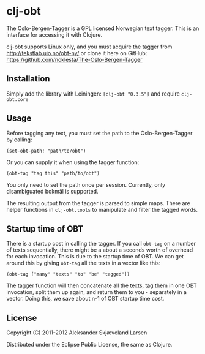 # clj-obt

The Oslo-Bergen-Tagger is a GPL licensed Norwegian text tagger. This is an interface for accessing it with Clojure.

clj-obt supports Linux only, and you must acquire the tagger from http://tekstlab.uio.no/obt-ny/ or clone it here on GitHub: https://github.com/noklesta/The-Oslo-Bergen-Tagger

## Installation

Simply add the library with Leiningen: `[clj-obt "0.3.5"]` and require `clj-obt.core`

## Usage

Before tagging any text, you must set the path to the Oslo-Bergen-Tagger by calling:

    (set-obt-path! "path/to/obt")

Or you can supply it when using the tagger function:

    (obt-tag "tag this" "path/to/obt")

You only need to set the path once per session. Currently, only disambiguated bokmål is supported.

The resulting output from the tagger is parsed to simple maps. There are helper functions in `clj-obt.tools` to manipulate and filter the tagged words.

## Startup time of OBT

There is a startup cost in calling the tagger. If you call `obt-tag` on a number of texts sequentially, there might be a about a seconds worth of overhead for each invocation. This is due to the startup time of OBT. We can get around this by giving `obt-tag` all the texts in a vector like this:

    (obt-tag ["many" "texts" "to" "be" "tagged"])

The tagger function will then concatenate all the texts, tag them in one OBT invocation, split them up again, and return them to you - separately in a vector. Doing this, we save about n-1 of OBT startup time cost.

## License

Copyright (C) 2011-2012 Aleksander Skjæveland Larsen

Distributed under the Eclipse Public License, the same as Clojure.
